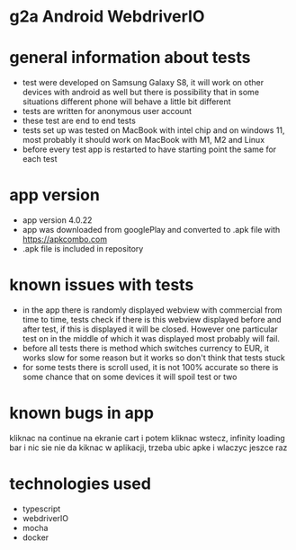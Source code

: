 # g2a Android WebdriverIO

# general information about tests

- test were developed on Samsung Galaxy S8, it will work on other devices with android as well but there is
  possibility that in some situations different phone will behave a little bit different
- tests are written for anonymous user account
- these test are end to end tests
- tests set up was tested on MacBook with intel chip and on windows 11, most probably it should work on MacBook 
with M1, M2 and Linux
- before every test app is restarted to have starting point the same for each test

# app version

- app version 4.0.22
- app was downloaded from googlePlay and converted to .apk file with https://apkcombo.com
- .apk file is included in repository

# known issues with tests

- in the app there is randomly displayed webview with commercial from time to time, tests check
  if there is this webview displayed before and after test, if this is displayed it will be closed.
  However one particular test on in the middle of which it was displayed most probably will fail.
- before all tests there is method which switches currency to EUR, it works slow for some reason but it works so don't think that tests stuck
- for some tests there is scroll used, it is not 100% accurate so there is some chance that on some devices it will spoil test or two

# known bugs in app

kliknac na continue na ekranie cart i potem kliknac wstecz, infinity loading bar i nic sie nie da kiknac w aplikacji, trzeba ubic apke i wlaczyc jeszce raz

# technologies used

- typescript
- webdriverIO
- mocha
- docker
